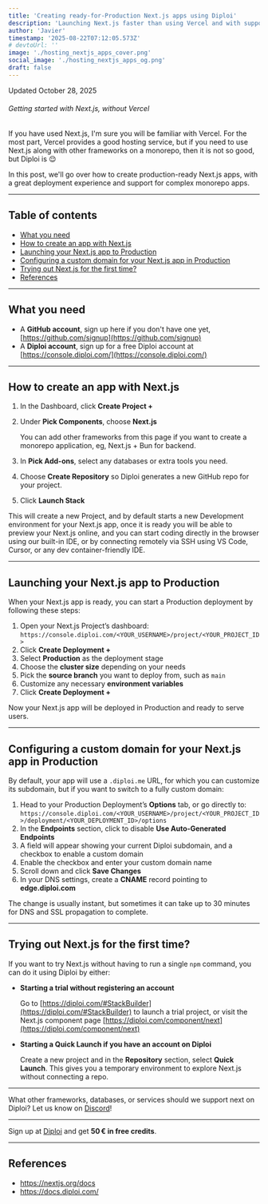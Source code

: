 ```yaml
---
title: 'Creating ready-for-Production Next.js apps using Diploi'
description: 'Launching Next.js faster than using Vercel and with support for monorepo apps'
author: 'Javier'
timestamp: '2025-08-22T07:12:05.573Z'
# devtoUrl: ''
image: './hosting_nextjs_apps_cover.png'
social_image: './hosting_nextjs_apps_og.png'
draft: false
---
```


Updated <time datetime="2025-10-28T11:14:05.000Z">October 28, 2025</time>

###### Getting started with Next.js, without Vercel

If you have used Next.js, I'm sure you will be familiar with Vercel. For the most part, Vercel provides a good hosting service, but if you need to use Next.js along with other frameworks on a monorepo, then it is not so good, but Diploi is 😌

In this post, we'll go over how to create production-ready Next.js apps, with a great deployment experience and support for complex monorepo apps.

---

## Table of contents

- [What you need](#what-you-need)
- [How to create an app with Next.js](#how-to-create-an-app-with-nextjs)
- [Launching your Next.js app to Production](#launching-your-nextjs-app-to-production)
- [Configuring a custom domain for your Next.js app in Production](#configuring-a-custom-domain-for-your-nextjs-app-in-production)
- [Trying out Next.js for the first time?](#trying-out-nextjs-for-the-first-time)
- [References](#references)

---

## What you need

- A **GitHub account**, sign up here if you don't have one yet, [https://github.com/signup](https://github.com/signup)
- A **Diploi account**, sign up for a free Diploi account at [https://console.diploi.com/](https://console.diploi.com/)

---

## How to create an app with Next.js

1. In the Dashboard, click **Create Project +**
2. Under **Pick Components**, choose **Next.js**

   You can add other frameworks from this page if you want to create a monorepo application, eg, Next.js + Bun for backend.

3. In **Pick Add-ons**, select any databases or extra tools you need.
4. Choose **Create Repository** so Diploi generates a new GitHub repo for your project.
5. Click **Launch Stack**

This will create a new Project, and by default starts a new Development environment for your Next.js app, once it is ready you will be able to preview your Next.js online, and you can start coding directly in the browser using our built-in IDE, or by connecting remotely via SSH using VS Code, Cursor, or any dev container-friendly IDE.

---

## Launching your Next.js app to Production

When your Next.js app is ready, you can start a Production deployment by following these steps:

1. Open your Next.js Project’s dashboard:
   `https://console.diploi.com/<YOUR_USERNAME>/project/<YOUR_PROJECT_ID>`
2. Click **Create Deployment +**
3. Select **Production** as the deployment stage
4. Choose the **cluster size** depending on your needs
5. Pick the **source branch** you want to deploy from, such as `main`
6. Customize any necessary **environment variables**
7. Click **Create Deployment +**

Now your Next.js app will be deployed in Production and ready to serve users.

---

## Configuring a custom domain for your Next.js app in Production

By default, your app will use a `.diploi.me` URL, for which you can customize its subdomain, but if you want to switch to a fully custom domain:

1. Head to your Production Deployment’s **Options** tab, or go directly to:
   `https://console.diploi.com/<YOUR_USERNAME>/project/<YOUR_PROJECT_ID>/deployment/<YOUR_DEPLOYMENT_ID>/options`
2. In the **Endpoints** section, click to disable **Use Auto‑Generated Endpoints**
3. A field will appear showing your current Diploi subdomain, and a checkbox to enable a custom domain
4. Enable the checkbox and enter your custom domain name
5. Scroll down and click **Save Changes**
6. In your DNS settings, create a **CNAME** record pointing to **edge.diploi.com**

The change is usually instant, but sometimes it can take up to 30 minutes for DNS and SSL propagation to complete.

---

## Trying out Next.js for the first time?

If you want to try Next.js without having to run a single `npm` command, you can do it using Diploi by either:

- **Starting a trial without registering an account**

  Go to [https://diploi.com/#StackBuilder](https://diploi.com/#StackBuilder) to launch a trial project, or visit the Next.js component page [https://diploi.com/component/next](https://diploi.com/component/next)

- **Starting a Quick Launch if you have an account on Diploi**

  Create a new project and in the **Repository** section, select **Quick Launch**. This gives you a temporary environment to explore Next.js without connecting a repo.

---

What other frameworks, databases, or services should we support next on Diploi? Let us know on [Discord](https://discord.gg/vvgQxVjC8G)!

---

Sign up at [Diploi](https://diploi.com/) and get **50 € in free credits**.

---

## References

- https://nextjs.org/docs
- https://docs.diploi.com/
